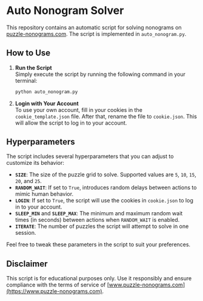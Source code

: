 # Auto Nonogram Solver

This repository contains an automatic script for solving nonograms on [puzzle-nonograms.com](https://puzzle-nonograms.com). The script is implemented in `auto_nonogram.py`.

## How to Use

1. **Run the Script**  
    Simply execute the script by running the following command in your terminal:  
    ```bash
    python auto_nonogram.py
    ```

2. **Login with Your Account**  
    To use your own account, fill in your cookies in the `cookie_template.json` file. After that, rename the file to `cookie.json`. This will allow the script to log in to your account.

## Hyperparameters

The script includes several hyperparameters that you can adjust to customize its behavior:

- **`SIZE`**: The size of the puzzle grid to solve. Supported values are `5`, `10`, `15`, `20`, and `25`.
- **`RANDOM_WAIT`**: If set to `True`, introduces random delays between actions to mimic human behavior.
- **`LOGIN`**: If set to `True`, the script will use the cookies in `cookie.json` to log in to your account.
- **`SLEEP_MIN`** and **`SLEEP_MAX`**: The minimum and maximum random wait times (in seconds) between actions when `RANDOM_WAIT` is enabled.
- **`ITERATE`**: The number of puzzles the script will attempt to solve in one session.

Feel free to tweak these parameters in the script to suit your preferences.

## Disclaimer

This script is for educational purposes only. Use it responsibly and ensure compliance with the terms of service of [www.puzzle-nonograms.com](https://www.puzzle-nonograms.com).  
